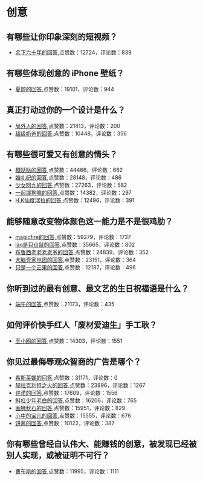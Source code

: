 #  创意 
## 有哪些让你印象深刻的短视频？
- [余下六十年的回答](https://www.zhihu.com/question/58022548/answer/586776113),点赞数：12724，评论数：839
## 有哪些体现创意的 iPhone 壁纸？
- [夏颜的回答](https://www.zhihu.com/question/38643401/answer/83599770),点赞数：19101，评论数：944
## 真正打动过你的一个设计是什么？
- [局外人的回答](https://www.zhihu.com/question/20093223/answer/977945621),点赞数：21413，评论数：200
- [超级奶爸的回答](https://www.zhihu.com/question/20093223/answer/342327500),点赞数：10448，评论数：356
## 有哪些很可爱又有创意的情头？
- [橙哒哒的回答](https://www.zhihu.com/question/282048216/answer/625738918),点赞数：44466，评论数：662
- [婚礼纪的回答](https://www.zhihu.com/question/282048216/answer/615561773),点赞数：28148，评论数：486
- [少女阿九的回答](https://www.zhihu.com/question/282048216/answer/920664578),点赞数：27263，评论数：582
- [一起遛狗嘛的回答](https://www.zhihu.com/question/282048216/answer/424703550),点赞数：14382，评论数：297
- [H.K仙度瑞拉的回答](https://www.zhihu.com/question/282048216/answer/736280551),点赞数：12496，评论数：391
## 能够随意改变物体颜色这一能力是不是很鸡肋？
- [magicfire的回答](https://www.zhihu.com/question/396827775/answer/1263440218),点赞数：59279，评论数：1737
- [laq是只仓鼠的回答](https://www.zhihu.com/question/396827775/answer/1300678843),点赞数：35665，评论数：802
- [布鲁西老老老老爷的回答](https://www.zhihu.com/question/396827775/answer/1257266497),点赞数：24839，评论数：352
- [大脑壳家电团的回答](https://www.zhihu.com/question/396827775/answer/1258336072),点赞数：23151，评论数：364
- [只是一个芒果的回答](https://www.zhihu.com/question/396827775/answer/1242122889),点赞数：12187，评论数：496
## 你听到过的最有创意、最文艺的生日祝福语是什么？
- [端午的回答](https://www.zhihu.com/question/30427321/answer/128861607),点赞数：21173，评论数：435
## 如何评价快手红人「废材爱迪生」手工耿？
- [王小鸥的回答](https://www.zhihu.com/question/296417217/answer/515954192),点赞数：14303，评论数：1551
## 你见过最侮辱观众智商的广告是哪个？
- [希斯莱娓的回答](https://www.zhihu.com/question/27999472/answer/251604411),点赞数：31171，评论数：0
- [赫拉克利特之火的回答](https://www.zhihu.com/question/27999472/answer/39103042),点赞数：23896，评论数：1267
- [许诺的回答](https://www.zhihu.com/question/27999472/answer/252576425),点赞数：17609，评论数：1556
- [斜杠少年老白的回答](https://www.zhihu.com/question/27999472/answer/251261976),点赞数：16206，评论数：765
- [画狮秋石的回答](https://www.zhihu.com/question/27999472/answer/496834903),点赞数：15951，评论数：829
- [心中的宝儿的回答](https://www.zhihu.com/question/27999472/answer/39000933),点赞数：15555，评论数：676
- [饼酱的回答](https://www.zhihu.com/question/27999472/answer/252156784),点赞数：10122，评论数：387
## 你有哪些曾经自认伟大、能赚钱的创意，被发现已经被别人实现，或被证明不可行？
- [曹布斯的回答](https://www.zhihu.com/question/20740896/answer/27829586),点赞数：11995，评论数：1111
